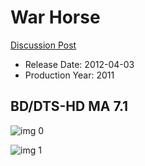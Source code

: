 # War Horse

[Discussion Post](https://www.avsforum.com/threads/bass-eq-for-filtered-movies.2995212/post-58209000)

* Release Date: 2012-04-03
* Production Year: 2011

## BD/DTS-HD MA 7.1

![img 0](https://i.imgur.com/NlhAVhI.jpg)

![img 1](https://i.imgur.com/BlHqBVT.jpg)

